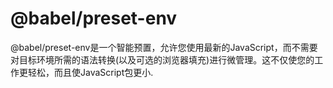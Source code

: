 # @babel/preset-env
@babel/preset-env是一个智能预置，允许您使用最新的JavaScript，而不需要对目标环境所需的语法转换(以及可选的浏览器填充)进行微管理。这不仅使您的工作更轻松，而且使JavaScript包更小.